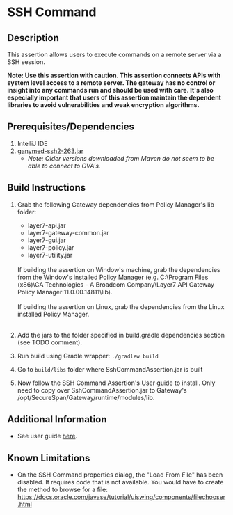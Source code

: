 # SSH Command

## Description
This assertion allows users to execute commands on a remote server via a SSH session.

**Note: Use this assertion with caution. This assertion connects APIs with system level access to a remote server. The gateway has no control or insight into any commands run and should be used with care. It's also especially important that users of this assertion maintain the dependent libraries to avoid vulnerabilities and weak encryption algorithms.**

## Prerequisites/Dependencies
1) IntelliJ IDE
2) [ganymed-ssh2-263.jar](https://github.com/SoftwareAG/ganymed-ssh-2/tree/ganymed-ssh2-263)
   * *Note: Older versions downloaded from Maven do not seem to be able to connect to OVA's.*


## Build Instructions
1) Grab the following Gateway dependencies from Policy Manager's lib folder:

   * layer7-api.jar
   * layer7-gateway-common.jar
   * layer7-gui.jar
   * layer7-policy.jar
   * layer7-utility.jar
   
   <br>
   If building the assertion on Window's machine, grab the dependencies from the Window's installed Policy Manager (e.g. C:\Program Files (x86)\CA Technologies - A Broadcom Company\Layer7 API Gateway Policy Manager 11.0.00.14811\lib).
   <br><br>
   If building the assertion on Linux, grab the dependencies from the Linux installed Policy Manager.
   <br><br>
2) Add the jars to the folder specified in build.gradle dependencies section (see TODO comment).
3) Run build using Gradle wrapper: `./gradlew build`
4) Go to `build/libs` folder where SshCommandAssertion.jar is built
5) Now follow the SSH Command Assertion's User guide to install.  Only need to copy over SshCommandAssertion.jar to Gateway's /opt/SecureSpan/Gateway/runtime/modules/lib.

## Additional Information
   * See user guide [here](SSH%20Command%20Assertion%20-%20User%20Guide.pdf).

## Known Limitations
* On the SSH Command properties dialog, the "Load From File" has been disabled.  It requires code that is not available.  You would have to create the method to browse for a file: https://docs.oracle.com/javase/tutorial/uiswing/components/filechooser.html
